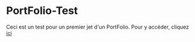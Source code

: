 # PortFolio-Test
Ceci est un test pour un premier jet d'un PortFolio.
Pour y accéder, cliquez [ici](https://lionelfranco.github.io/PortFolio-Test/)
